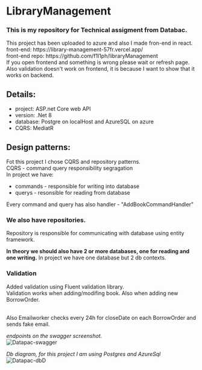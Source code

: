 # LibraryManagement

<h3>This is my repository for Technical assigment from Databac.</h3>
This project has been uploaded to azure and also I made fron-end in react.</br>
front-end: https://library-management-57fr.vercel.app/  </br>
front-end repo: https://github.com/f1l1ph/libraryManagement</br>
If you open frontend and something is wrong please wait or refresh page.</br>
Also validation doesn't work on frontend, it is because I want to show that it works on backend.

<h2>Details:</h2>
<ul>
<li> project: ASP.net Core web API</li>
<li>version: .Net 8</li>
<li>database: Postgre on localHost and AzureSQL on azure</li>
<li>CQRS: MediatR</li>
</ul>
<h2>Design patterns:</h2>
Fot this project I chose CQRS and repository patterns.</br>
CQRS - command query responsibility segragation </br>
In project we have:</br>
<ul>
  <li>commands - responsible for writing into database</li> 
  <li>querys - resonsible for reading from database</li>    
</ul>
Every command and query has also handler - "AddBookCommandHandler"

<h3>We also have repositories.</h3>
Repository is responsible for communicating with database using entity framework.</br>

<strong>In theory we should also have 2 or more databases, one for reading and one writing.</strong> In project we have one database but 2 db contexts.

<h3>Validation</h3>
Added validation using Fluent validation library.<br/>
Validation works when adding/modifing book. Also when adding new BorrowOrder.<br/>
<br/>

Also Emailworker checks every 24h for closeDate on each BorrowOrder and sends fake email.

<em>endpoints on the swagger screenshot.</em></br>
![Datapac-swagger](https://github.com/f1l1ph/Zadanie-Datapac/assets/50553234/38fc5d5b-4a46-466a-bddf-93d803bf6db4)


<em>Db diagram, for this project I am using Postgres and AzureSql </em></br>
![Datapac-dbD](https://github.com/f1l1ph/Zadanie-Datapac/assets/50553234/941b34ef-381b-4295-83a6-b771bc16e377)

